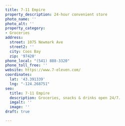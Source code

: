 ```yaml
---
title: 7-11 Empire
property_description: 24-hour convenient store
photo_name: ''
photo_alt: ''
property_category:
- Groceries
address:
  street: 1075 Newmark Ave
  street2: ''
  city: Coos Bay
  zip: '97420'
phone_local: "(541) 888-3320"
phone_toll_free: ''
website: https://www.7-eleven.com/
coordinates:
  lat: '43.391339'
  lng: "-124.268751"
seo:
  title: 7-11 Empire
  description: Groceries, snacks & drinks open 24/7.
  imgalt: ''
  image: ''
draft: true

---
```

